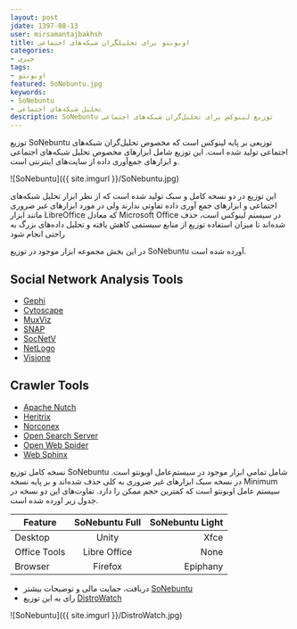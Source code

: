 ```yaml
---
layout: post  
jdate: 1397-08-13
user: mirsamantajbakhsh
title: اوبونتو برای تحلیلگران شبکه‌های اجتماعی
categories:
- خبری
tags:
- اوبونتو
featured: SoNebuntu.jpg  
keywords:
- SoNebuntu
- تحلیل شبکه‌های اجتماعی
description: SoNebuntu توزیع لینوکس برای تحلیل‌گران شبکه‌های اجتماعی
---
```


توزیع SoNebuntu توزیعی بر پایه لینوکس است که مخصوص تحلیل‌گران شبکه‌های اجتماعی تولید شده است. این توزیع شامل ابزارهای مخصوص تحلیل شبکه‌های اجتماعی و ابزارهای جمع‌آوری داده از سایت‌های اینترنتی است.

![SoNebuntu]({{ site.imgurl }}/SoNebuntu.jpg)

این توزیع در دو نسخه کامل و سبک تولید شده است که از نظر ابزار تحلیل شبکه‌های اجتماعی و ابزارهای جمع آوری داده تفاوتی ندارند ولی در مورد ابزارهای غیر ضروری مانند ابزار LibreOffice که معادل Microsoft Office در سیستم لینوکس است، حذف شده‌اند تا میزان استفاده توزیع از منابع سیستمی کاهش یافته و تحلیل داده‌های بزرگ به راحتی انجام شود

در این بخش مجموعه ابزار موجود در توزیع SoNebuntu آورده شده است.

## Social Network Analysis Tools
- [Gephi](https://www.gephi.org)
-   [Cytoscape](http://www.cytoscape.org/)
-   [MuxViz](http://muxviz.net/)
-   [SNAP](http://snap.stanford.edu/)
-   [SocNetV](http://socnetv.sourceforge.net/)
-   [NetLogo](https://ccl.northwestern.edu/netlogo/)
-   [Visione](http://www.visone.info/)
## Crawler Tools
-   [Apache Nutch](http://nutch.apache.org/)
-   [Heritrix](https://github.com/internetarchive/heritrix3)
-   [Norconex](https://www.norconex.com/)
-   [Open Search Server](http://www.opensearchserver.com/)
-   [Open Web Spider](http://www.openwebspider.org/)
-   [Web Sphinx](https://www.cs.cmu.edu/~rcm/websphinx/)

نسخه کامل توزیع SoNebuntu شامل تمامی ابزار موجود در سیستم‌عامل اوبونتو است. در نسخه سبک ابزارهای غیر ضروری به کلی حذف شده‌اند و بر پایه نسخه Minimum سیستم عامل اوبونتو است که کمترین حجم ممکن را دارد. تفاوت‌های این دو نسخه در جدول زیر اورده شده است.

| Feature| SoNebuntu Full           | SoNebuntu Light|
| ------------- |:-------------:| -----:|
| Desktop      | Unity| Xfce|
| Office Tools      | Libre Office|   None|
| Browser | Firefox      |    Epiphany|

- دربافت، حمایت مالی و توضیحات بیشتر [SoNebuntu](https://sonebuntu.com)
- رای به این توزیع [DistroWatch](https://distrowatch.com/dwres.php?resource=faq)

![SoNebuntu]({{ site.imgurl }}/DistroWatch.jpg)

